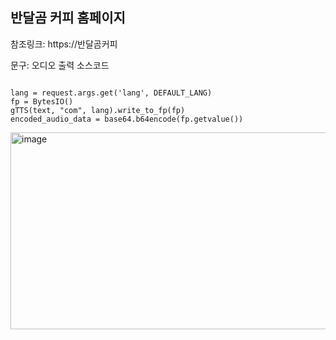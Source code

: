 ## 반달곰 커피 홈페이지

참조링크: https://반달곰커피

문구: 오디오 출력 소스코드

```

lang = request.args.get('lang', DEFAULT_LANG)
fp = BytesIO()
gTTS(text, "com", lang).write_to_fp(fp)
encoded_audio_data = base64.b64encode(fp.getvalue())

```

<img width="583" height="315" alt="image" src="https://github.com/user-attachments/assets/4f394d78-0cdd-4866-94f1-78cc0357ba04" />

